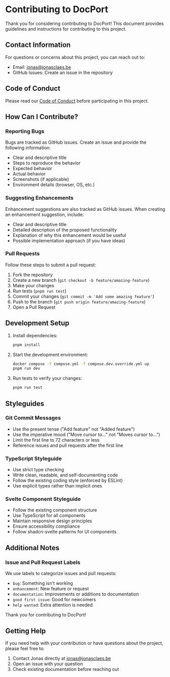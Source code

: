 # Contributing to DocPort

Thank you for considering contributing to DocPort! This document provides guidelines and instructions for contributing to this project.

## Contact Information

For questions or concerns about this project, you can reach out to:

- Email: jonas@jonasclaes.be
- GitHub Issues: Create an issue in the repository

## Code of Conduct

Please read our [Code of Conduct](CODE_OF_CONDUCT.md) before participating in this project.

## How Can I Contribute?

### Reporting Bugs

Bugs are tracked as GitHub issues. Create an issue and provide the following information:

- Clear and descriptive title
- Steps to reproduce the behavior
- Expected behavior
- Actual behavior
- Screenshots (if applicable)
- Environment details (browser, OS, etc.)

### Suggesting Enhancements

Enhancement suggestions are also tracked as GitHub issues. When creating an enhancement suggestion, include:

- Clear and descriptive title
- Detailed description of the proposed functionality
- Explanation of why this enhancement would be useful
- Possible implementation approach (if you have ideas)

### Pull Requests

Follow these steps to submit a pull request:

1. Fork the repository
2. Create a new branch (`git checkout -b feature/amazing-feature`)
3. Make your changes
4. Run tests (`pnpm run test`)
5. Commit your changes (`git commit -m 'Add some amazing feature'`)
6. Push to the branch (`git push origin feature/amazing-feature`)
7. Open a Pull Request

## Development Setup

1. Install dependencies:

   ```bash
   pnpm install
   ```

2. Start the development environment:

   ```bash
   docker compose -f compose.yml -f compose.dev.override.yml up
   pnpm run dev
   ```

3. Run tests to verify your changes:
   ```bash
   pnpm run test
   ```

## Styleguides

### Git Commit Messages

- Use the present tense ("Add feature" not "Added feature")
- Use the imperative mood ("Move cursor to..." not "Moves cursor to...")
- Limit the first line to 72 characters or less
- Reference issues and pull requests after the first line

### TypeScript Styleguide

- Use strict type checking
- Write clean, readable, and self-documenting code
- Follow the existing coding style (enforced by ESLint)
- Use explicit types rather than implicit ones

### Svelte Component Styleguide

- Follow the existing component structure
- Use TypeScript for all components
- Maintain responsive design principles
- Ensure accessibility compliance
- Follow shadcn-svelte patterns for UI components

## Additional Notes

### Issue and Pull Request Labels

We use labels to categorize issues and pull requests:

- `bug`: Something isn't working
- `enhancement`: New feature or request
- `documentation`: Improvements or additions to documentation
- `good first issue`: Good for newcomers
- `help wanted`: Extra attention is needed

Thank you for contributing to DocPort!

## Getting Help

If you need help with your contribution or have questions about the project, please feel free to:

1. Contact Jonas directly at jonas@jonasclaes.be
2. Open an issue with your question
3. Check existing documentation before reaching out
